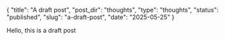 {
  "title": "A draft post",
  "post_dir": "thoughts",
  "type": "thoughts",
  "status": "published",
  "slug": "a-draft-post",
  "date": "2025-05-25"
}

Hello, this is a draft post